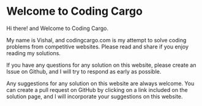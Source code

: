 [comment]: metadata=
[comment]: keywords=
[comment]: robots=
<h1>Welcome to Coding Cargo</h1>
<p>
Hi there! and Welcome to Coding Cargo.
</p>
<p>
My name is Vishal, and codingcargo.com is my attempt to solve coding problems from competitive websites. Please read and share if you enjoy reading my solutions. 
</p>
<p>
If you have any questions for any solution on this website, please create an Issue on Github, and I will try to respond as early as possible.
</p>
<p>
Any suggestions for any solution on this website are always welcome. You can create a pull request on GitHub by clicking on a link included on the solution page, and I will incorporate your suggestions on this website.
</p>